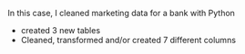 In this case, I cleaned marketing data for a bank with Python

- created 3 new tables
- Cleaned, transformed and/or created 7 different columns
